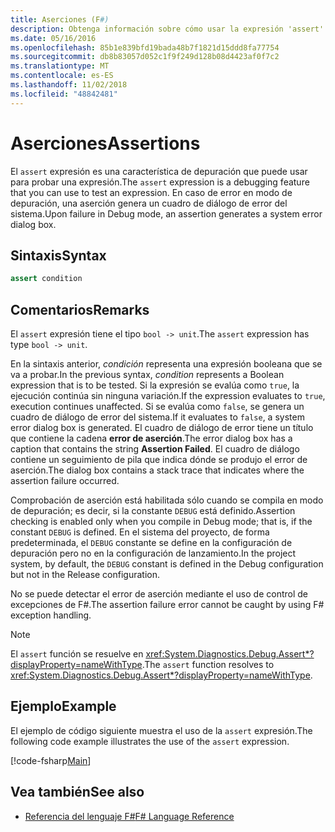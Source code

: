 ```yaml
---
title: Aserciones (F#)
description: Obtenga información sobre cómo usar la expresión 'assert' como una característica de depuración para probar las expresiones en el lenguaje de programación F#.
ms.date: 05/16/2016
ms.openlocfilehash: 85b1e839bfd19bada48b7f1821d15ddd8fa77754
ms.sourcegitcommit: db8b83057d052c1f9f249d128b08d4423af0f7c2
ms.translationtype: MT
ms.contentlocale: es-ES
ms.lasthandoff: 11/02/2018
ms.locfileid: "48842481"
---
```

# <a name="assertions"></a><span data-ttu-id="7bbd4-103">Aserciones</span><span class="sxs-lookup"><span data-stu-id="7bbd4-103">Assertions</span></span>

<span data-ttu-id="7bbd4-104">El `assert` expresión es una característica de depuración que puede usar para probar una expresión.</span><span class="sxs-lookup"><span data-stu-id="7bbd4-104">The `assert` expression is a debugging feature that you can use to test an expression.</span></span> <span data-ttu-id="7bbd4-105">En caso de error en modo de depuración, una aserción genera un cuadro de diálogo de error del sistema.</span><span class="sxs-lookup"><span data-stu-id="7bbd4-105">Upon failure in Debug mode, an assertion generates a system error dialog box.</span></span>

## <a name="syntax"></a><span data-ttu-id="7bbd4-106">Sintaxis</span><span class="sxs-lookup"><span data-stu-id="7bbd4-106">Syntax</span></span>

```fsharp
assert condition
```

## <a name="remarks"></a><span data-ttu-id="7bbd4-107">Comentarios</span><span class="sxs-lookup"><span data-stu-id="7bbd4-107">Remarks</span></span>

<span data-ttu-id="7bbd4-108">El `assert` expresión tiene el tipo `bool -> unit`.</span><span class="sxs-lookup"><span data-stu-id="7bbd4-108">The `assert` expression has type `bool -> unit`.</span></span>

<span data-ttu-id="7bbd4-109">En la sintaxis anterior, *condición* representa una expresión booleana que se va a probar.</span><span class="sxs-lookup"><span data-stu-id="7bbd4-109">In the previous syntax, *condition* represents a Boolean expression that is to be tested.</span></span> <span data-ttu-id="7bbd4-110">Si la expresión se evalúa como `true`, la ejecución continúa sin ninguna variación.</span><span class="sxs-lookup"><span data-stu-id="7bbd4-110">If the expression evaluates to `true`, execution continues unaffected.</span></span> <span data-ttu-id="7bbd4-111">Si se evalúa como `false`, se genera un cuadro de diálogo de error del sistema.</span><span class="sxs-lookup"><span data-stu-id="7bbd4-111">If it evaluates to `false`, a system error dialog box is generated.</span></span> <span data-ttu-id="7bbd4-112">El cuadro de diálogo de error tiene un título que contiene la cadena **error de aserción**.</span><span class="sxs-lookup"><span data-stu-id="7bbd4-112">The error dialog box has a caption that contains the string **Assertion Failed**.</span></span> <span data-ttu-id="7bbd4-113">El cuadro de diálogo contiene un seguimiento de pila que indica dónde se produjo el error de aserción.</span><span class="sxs-lookup"><span data-stu-id="7bbd4-113">The dialog box contains a stack trace that indicates where the assertion failure occurred.</span></span>

<span data-ttu-id="7bbd4-114">Comprobación de aserción está habilitada sólo cuando se compila en modo de depuración; es decir, si la constante `DEBUG` está definido.</span><span class="sxs-lookup"><span data-stu-id="7bbd4-114">Assertion checking is enabled only when you compile in Debug mode; that is, if the constant `DEBUG` is defined.</span></span> <span data-ttu-id="7bbd4-115">En el sistema del proyecto, de forma predeterminada, el `DEBUG` constante se define en la configuración de depuración pero no en la configuración de lanzamiento.</span><span class="sxs-lookup"><span data-stu-id="7bbd4-115">In the project system, by default, the `DEBUG` constant is defined in the Debug configuration but not in the Release configuration.</span></span>

<span data-ttu-id="7bbd4-116">No se puede detectar el error de aserción mediante el uso de control de excepciones de F#.</span><span class="sxs-lookup"><span data-stu-id="7bbd4-116">The assertion failure error cannot be caught by using F# exception handling.</span></span>

>[!NOTE]
<span data-ttu-id="7bbd4-117">El `assert` función se resuelve en <xref:System.Diagnostics.Debug.Assert*?displayProperty=nameWithType>.</span><span class="sxs-lookup"><span data-stu-id="7bbd4-117">The `assert` function resolves to <xref:System.Diagnostics.Debug.Assert*?displayProperty=nameWithType>.</span></span>

## <a name="example"></a><span data-ttu-id="7bbd4-118">Ejemplo</span><span class="sxs-lookup"><span data-stu-id="7bbd4-118">Example</span></span>

<span data-ttu-id="7bbd4-119">El ejemplo de código siguiente muestra el uso de la `assert` expresión.</span><span class="sxs-lookup"><span data-stu-id="7bbd4-119">The following code example illustrates the use of the `assert` expression.</span></span>

[!code-fsharp[Main](../../../samples/snippets/fsharp/lang-ref-2/snippet5401.fs)]

## <a name="see-also"></a><span data-ttu-id="7bbd4-120">Vea también</span><span class="sxs-lookup"><span data-stu-id="7bbd4-120">See also</span></span>

- [<span data-ttu-id="7bbd4-121">Referencia del lenguaje F#</span><span class="sxs-lookup"><span data-stu-id="7bbd4-121">F# Language Reference</span></span>](index.md)
